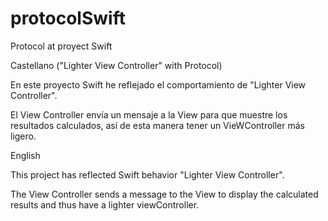 # protocolSwift
Protocol at proyect Swift

 Castellano ("Lighter View Controller" with Protocol)
 
 En este proyecto Swift he reflejado el comportamiento de "Lighter View Controller".
 
 El View Controller envía un mensaje a la View para que muestre los resultados calculados, así
 de esta manera tener un VieWController más ligero.
 
 English
 
 This project has reflected Swift behavior "Lighter View Controller". 
 
 The View Controller sends a message to the View to display the calculated results and thus have a lighter viewController.
 
 
 
